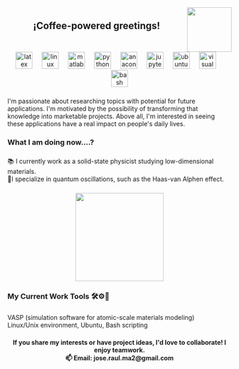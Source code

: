 <img align="right" height="100" src="https://i.imgur.com/AQDazju.gif"  />

###

<h2 align="center">¡Coffee-powered greetings!</h2>

###

<br clear="both">

<div align="center">
  <img src="https://cdn.jsdelivr.net/gh/devicons/devicon/icons/latex/latex-original.svg" height="38" alt="latex logo"  />
  <img width="13" />
  <img src="https://cdn.jsdelivr.net/gh/devicons/devicon/icons/linux/linux-original.svg" height="38" alt="linux logo"  />
  <img width="13" />
  <img src="https://cdn.jsdelivr.net/gh/devicons/devicon/icons/matlab/matlab-original.svg" height="38" alt="matlab logo"  />
  <img width="13" />
  <img src="https://cdn.jsdelivr.net/gh/devicons/devicon/icons/python/python-original.svg" height="38" alt="python logo"  />
  <img width="13" />
  <img src="https://cdn.simpleicons.org/anaconda/44A833" height="38" alt="anaconda logo"  />
  <img width="13" />
  <img src="https://cdn.simpleicons.org/jupyter/F37626" height="38" alt="jupyter logo"  />
  <img width="13" />
  <img src="https://cdn.simpleicons.org/ubuntu/E95420" height="38" alt="ubuntu logo"  />
  <img width="13" />
  <img src="https://cdn.jsdelivr.net/gh/devicons/devicon/icons/visualstudio/visualstudio-plain.svg" height="38" alt="visualstudio logo"  />
  <img width="13" />
  <img src="https://cdn.jsdelivr.net/gh/devicons/devicon/icons/bash/bash-original.svg" height="38" alt="bash logo"  />
</div>

###

<p align="left">I'm passionate about researching topics with potential for future applications. I'm motivated by the possibility of transforming that knowledge into marketable projects. Above all, I'm interested in seeing these applications have a real impact on people's daily lives.</p>

###

<h3 align="left">What I am doing now....?</h3>

###

<p align="left">📚 I currently work as a solid-state physicist studying low-dimensional materials.<br>🔢I specialize in quantum oscillations, such as the Haas-van Alphen effect.</p>

###

<div align="center">
  <img height="198" src="https://i.imgur.com/zTtv7xT.jpeg"  />
</div>

###

###

<h3 align="left">My Current Work Tools 🛠️⚙️🔧</h3>

###

<p align="left">VASP (simulation software for atomic-scale materials modeling)<br>Linux/Unix environment, Ubuntu, Bash scripting</p>

###

<h4 align="center">If you share my interests or have project ideas, I'd love to collaborate! I enjoy teamwork.<br>📫 Email: jose.raul.ma2@gmail.com</h4>

###


###
